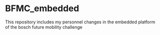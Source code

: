 # BFMC_embedded
This repository includes my personnel changes in the embedded platform of the bosch future mobility challenge
